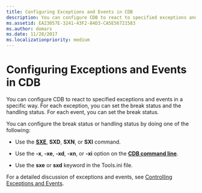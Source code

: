 ```yaml
---
title: Configuring Exceptions and Events in CDB
description: You can configure CDB to react to specified exceptions and events in a specific way. For each exception, you can set the break status and the handling status. 
ms.assetid: EA23057E-3241-43F2-84D3-CA5E56721583
ms.author: domars
ms.date: 11/28/2017
ms.localizationpriority: medium
---
```


# Configuring Exceptions and Events in CDB


You can configure CDB to react to specified exceptions and events in a specific way. For each exception, you can set the break status and the handling status. For each event, you can set the break status.

You can configure the break status or handling status by doing one of the following:

-   Use the [**SXE**](sx--sxd--sxe--sxi--sxn--sxr--sx---set-exceptions-.md), **SXD**, **SXN**, or **SXI** command.

-   Use the **-x**, **-xe**, **-xd**, **-xn**, or **-xi** option on the [**CDB command line**](cdb-command-line-options.md).
-   Use the **sxe** or **sxd** keyword in the Tools.ini file.

For a detailed discussion of exceptions and events, see [Controlling Exceptions and Events](controlling-exceptions-and-events.md).

 

 





